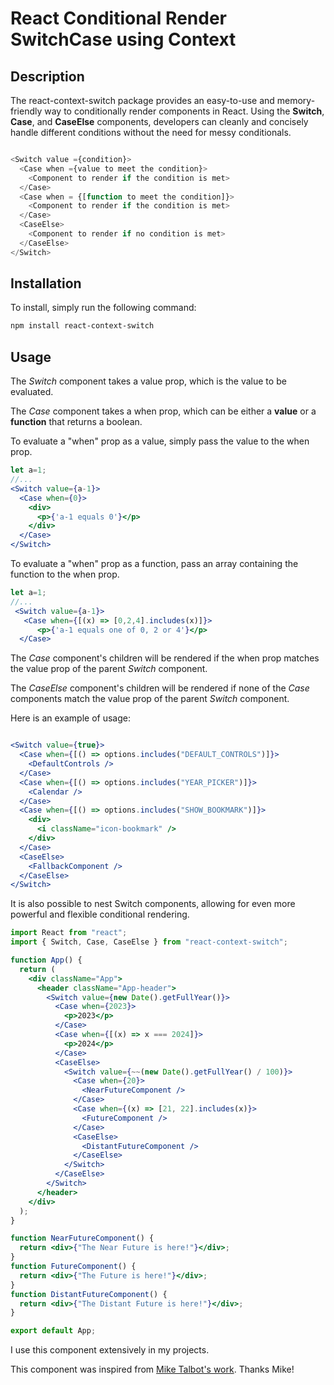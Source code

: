 # React Conditional Render SwitchCase using Context

## Description

The react-context-switch package provides an easy-to-use and memory-friendly way to conditionally render components in React. Using the **Switch**, **Case**, and **CaseElse** components, developers can cleanly and concisely handle different conditions without the need for messy conditionals.

```js

<Switch value ={condition}>
  <Case when ={value to meet the condition}>
    <Component to render if the condition is met>
  </Case>
  <Case when = {[function to meet the condition]}>
    <Component to render if the condition is met>
  </Case>
  <CaseElse>
    <Component to render if no condition is met>
  </CaseElse>
</Switch>

```

## Installation

To install, simply run the following command:

```bash
npm install react-context-switch
```

## Usage

The _Switch_ component takes a value prop, which is the value to be evaluated.

The _Case_ component takes a when prop, which can be either a **value** or a **function** that returns a boolean.

To evaluate a "when" prop as a value, simply pass the value to the when prop.

```jsx
let a=1;
//...
<Switch value={a-1}>
  <Case when={0}>
	<div>
	  <p>{'a-1 equals 0'}</p>
	</div>
  </Case>
</Switch>

```

To evaluate a "when" prop as a function, pass an array containing the function to the when prop.

```jsx
let a=1;
//...
 <Switch value={a-1}>
   <Case when={[(x) => [0,2,4].includes(x)]}>
	  <p>{'a-1 equals one of 0, 2 or 4'}</p>
  </Case>

```

The _Case_ component's children will be rendered if the when prop matches the value prop of the parent _Switch_ component.

The _CaseElse_ component's children will be rendered if none of the _Case_ components match the value prop of the parent _Switch_ component.

Here is an example of usage:

```jsx

<Switch value={true}>
  <Case when={[() => options.includes("DEFAULT_CONTROLS")]}>
    <DefaultControls />
  </Case>
  <Case when={[() => options.includes("YEAR_PICKER")]}>
    <Calendar />
  </Case>
  <Case when={[() => options.includes("SHOW_BOOKMARK")]}>
    <div>
      <i className="icon-bookmark" />
    </div>
  </Case>
  <CaseElse>
    <FallbackComponent />
  </CaseElse>
</Switch>

```

It is also possible to nest Switch components, allowing for even more powerful and flexible conditional rendering.

```jsx
import React from "react";
import { Switch, Case, CaseElse } from "react-context-switch";

function App() {
  return (
    <div className="App">
      <header className="App-header">
        <Switch value={new Date().getFullYear()}>
          <Case when={2023}>
            <p>2023</p>
          </Case>
          <Case when={[(x) => x === 2024]}>
            <p>2024</p>
          </Case>
          <CaseElse>
            <Switch value={~~(new Date().getFullYear() / 100)}>
              <Case when={20}>
                <NearFutureComponent />
              </Case>
              <Case when={(x) => [21, 22].includes(x)}>
                <FutureComponent />
              </Case>
              <CaseElse>
                <DistantFutureComponent />
              </CaseElse>
            </Switch>
          </CaseElse>
        </Switch>
      </header>
    </div>
  );
}

function NearFutureComponent() {
  return <div>{"The Near Future is here!"}</div>;
}
function FutureComponent() {
  return <div>{"The Future is here!"}</div>;
}
function DistantFutureComponent() {
  return <div>{"The Distant Future is here!"}</div>;
}

export default App;
```

I use this component extensively in my projects.

This component was inspired from [Mike Talbot's work](https://github.com/miketalbot). Thanks Mike!
